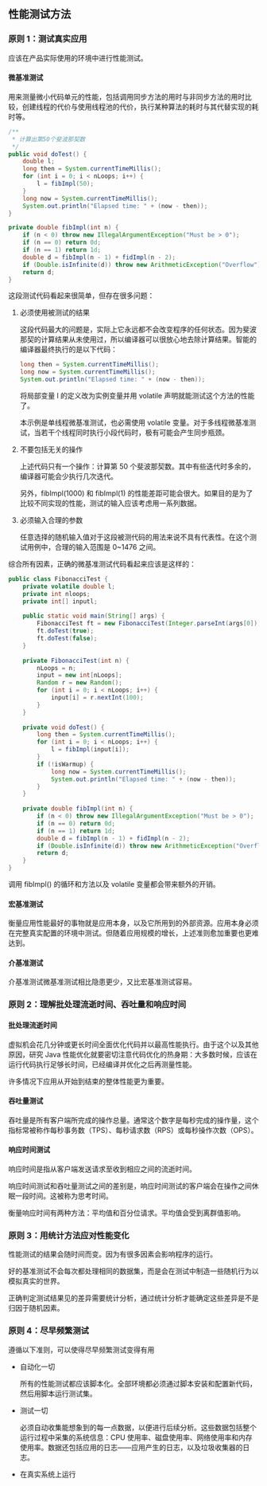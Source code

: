 ## 性能测试方法

### 原则 1：测试真实应用

应该在产品实际使用的环境中进行性能测试。

#### 微基准测试

用来测量微小代码单元的性能，包括调用同步方法的用时与非同步方法的用时比较，创建线程的代价与使用线程池的代价，执行某种算法的耗时与其代替实现的耗时等。

```java
/**
 * 计算出第50个斐波那契数
 */
public void doTest() {
    double l;
    long then = System.currentTimeMillis();
    for (int i = 0; i < nLoops; i++) {
        l = fibImpl(50);
    }
    long now = System.currentTimeMillis();
    System.out.println("Elapsed time: " + (now - then));
}

private double fibImpl(int n) {
    if (n < 0) throw new IllegalArgumentException("Must be > 0");
    if (n == 0) return 0d;
    if (n == 1) return 1d;
    double d = fibImpl(n - 1) + fidImpl(n - 2);
    if (Double.isInfinite(d)) throw new ArithmeticException("Overflow");
    return d;
}
```

这段测试代码看起来很简单，但存在很多问题：

1. 必须使用被测试的结果

   这段代码最大的问题是，实际上它永远都不会改变程序的任何状态。因为斐波那契的计算结果从未使用过，所以编译器可以很放心地去除计算结果。智能的编译器最终执行的是以下代码：

   ```java
   long then = System.currentTimeMillis();
   long now = System.currentTimeMillis();
   System.out.println("Elapsed time: " + (now - then));
   ```

   将局部变量 l 的定义改为实例变量并用 volatile 声明就能测试这个方法的性能了。

   本示例是单线程微基准测试，也必需使用 volatile 变量。对于多线程微基准测试，当若干个线程同时执行小段代码时，极有可能会产生同步瓶颈。

2. 不要包括无关的操作

   上述代码只有一个操作：计算第 50 个斐波那契数。其中有些迭代时多余的，编译器可能会少执行几次迭代。

   另外，fibImpl(1000) 和 fibImpl(1) 的性能差距可能会很大。如果目的是为了比较不同实现的性能，测试的输入应该考虑用一系列数据。

3. 必须输入合理的参数

   任意选择的随机输入值对于这段被测代码的用法来说不具有代表性。在这个测试用例中，合理的输入范围是 0~1476 之间。

综合所有因素，正确的微基准测试代码看起来应该是这样的：

```java
public class FibonacciTest {
    private volatile double l;
    private int nloops;
    private int[] inputl;
    
    public static void main(String[] args) {
        FibonacciTest ft = new FibonacciTest(Integer.parseInt(args[0]));
        ft.doTest(true);
        ft.doTest(false);
    }
    
    private FibonacciTest(int n) {
        nLoops = n;
        input = new int[nLoops];
        Random r = new Random();
        for (int i = 0; i < nLoops; i++) {
            input[i] = r.nextInt(100);
        }
    }
    
    private void doTest() {
    	long then = System.currentTimeMillis();
    	for (int i = 0; i < nLoops; i++) {
    	    l = fibImpl(input[i]);
    	}
        if (!isWarmup) {
            long now = System.currentTimeMillis();
    		System.out.println("Elapsed time: " + (now - then));
        }
	}
    
    private double fibImpl(int n) {
    	if (n < 0) throw new IllegalArgumentException("Must be > 0");
    	if (n == 0) return 0d;
    	if (n == 1) return 1d;
    	double d = fibImpl(n - 1) + fidImpl(n - 2);
    	if (Double.isInfinite(d)) throw new ArithmeticException("Overflow");
    	return d;
	}
}
```

调用 fibImpl() 的循环和方法以及 volatile 变量都会带来额外的开销。

#### 宏基准测试

衡量应用性能最好的事物就是应用本身，以及它所用到的外部资源。应用本身必须在完整真实配置的环境中测试。但随着应用规模的增长，上述准则愈加重要也更难达到。

#### 介基准测试

介基准测试微基准测试相比隐患更少，又比宏基准测试容易。

### 原则 2：理解批处理流逝时间、吞吐量和响应时间

#### 批处理流逝时间

虚拟机会花几分钟或更长时间全面优化代码并以最高性能执行。由于这个以及其他原因，研究 Java 性能优化就要密切注意代码优化的热身期：大多数时候，应该在运行代码执行足够长时间，已经编译并优化之后再测量性能。

许多情况下应用从开始到结束的整体性能更为重要。

#### 吞吐量测试

吞吐量是所有客户端所完成的操作总量。通常这个数字是每秒完成的操作量，这个指标常被称作每秒事务数（TPS）、每秒请求数（RPS）或每秒操作次数（OPS）。

#### 响应时间测试

响应时间是指从客户端发送请求至收到相应之间的流逝时间。

响应时间测试和吞吐量测试之间的差别是，响应时间测试的客户端会在操作之间休眠一段时间。这被称为思考时间。

衡量响应时间有两种方法：平均值和百分位请求。平均值会受到离群值影响。

### 原则 3：用统计方法应对性能变化

性能测试的结果会随时间而变。因为有很多因素会影响程序的运行。

好的基准测试不会每次都处理相同的数据集，而是会在测试中制造一些随机行为以模拟真实的世界。

正确判定测试结果见的差异需要统计分析，通过统计分析才能确定这些差异是不是归因于随机因素。

### 原则 4：尽早频繁测试

遵循以下准则，可以使得尽早频繁测试变得有用

- 自动化一切

  所有的性能测试都应该脚本化。全部环境都必须通过脚本安装和配置新代码，然后用脚本运行测试集。

- 测试一切

  必须自动收集能想象到的每一点数据，以便进行后续分析。这些数据包括整个运行过程中采集的系统信息：CPU 使用率、磁盘使用率、网络使用率和内存使用率。数据还包括应用的日志——应用产生的日志，以及垃圾收集器的日志。

- 在真实系统上运行
